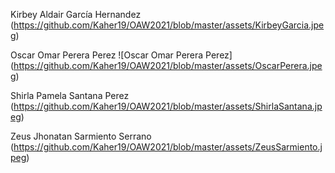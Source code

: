Kirbey Aldair García Hernandez
(https://github.com/Kaher19/OAW2021/blob/master/assets/KirbeyGarcia.jpeg)

Oscar Omar Perera Perez
![Oscar Omar Perera Perez]
(https://github.com/Kaher19/OAW2021/blob/master/assets/OscarPerera.jpeg)

Shirla Pamela Santana Perez
(https://github.com/Kaher19/OAW2021/blob/master/assets/ShirlaSantana.jpeg)

Zeus Jhonatan Sarmiento Serrano
(https://github.com/Kaher19/OAW2021/blob/master/assets/ZeusSarmiento.jpeg)